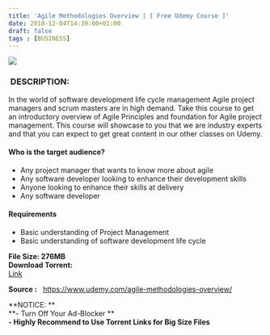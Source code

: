 ```yaml
---
title: 'Agile Methodologies Overview | [ Free Udemy Course ]'
date: 2018-12-04T14:39:00+01:00
draft: false
tags : [BUSINESS]
---
```


[![](https://4.bp.blogspot.com/-S9QSQ0TgRyI/XAaDH1rtaVI/AAAAAAAAAhY/D4DPeAr6OjYvhZRMFKdj0jT8xtU4V9CIQCLcBGAs/s640/Agile-Methodologies-Overview.jpg)](https://4.bp.blogspot.com/-S9QSQ0TgRyI/XAaDH1rtaVI/AAAAAAAAAhY/D4DPeAr6OjYvhZRMFKdj0jT8xtU4V9CIQCLcBGAs/s1600/Agile-Methodologies-Overview.jpg)

###  DESCRIPTION:

In the world of software development life cycle management Agile project managers and scrum masters are in high demand. Take this course to get an introductory overview of Agile Principles and foundation for Agile project management. This course will showcase to you that we are industry experts and that you can expect to get great content in our other classes on Udemy.  

#### Who is the target audience?

*   Any project manager that wants to know more about agile
*   Any software developer looking to enhance their development skills
*   Anyone looking to enhance their skills at delivery
*   Any software developer

#### Requirements

*   Basic understanding of Project Management
*   Basic understanding of software development life cycle

**File Size: 276MB**  
**Download Torrent:**  
 [Link](http://turboagram.com/18521555/agile-methodologies-torrentlink)  
  
**Source :**   https://www.udemy.com/agile-methodologies-overview/  
  
**NOTICE: **  
**\- Turn Off Your Ad-Blocker **  
**\- Highly Recommend to Use Torrent Links for Big Size Files**